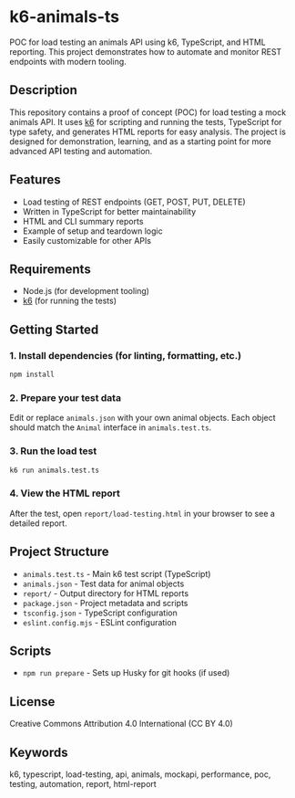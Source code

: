 # k6-animals-ts

POC for load testing an animals API using k6, TypeScript, and HTML reporting. This project demonstrates how to automate and monitor REST endpoints with modern tooling.

## Description

This repository contains a proof of concept (POC) for load testing a mock animals API. It uses [k6](https://k6.io/) for scripting and running the tests, TypeScript for type safety, and generates HTML reports for easy analysis. The project is designed for demonstration, learning, and as a starting point for more advanced API testing and automation.

## Features

- Load testing of REST endpoints (GET, POST, PUT, DELETE)
- Written in TypeScript for better maintainability
- HTML and CLI summary reports
- Example of setup and teardown logic
- Easily customizable for other APIs

## Requirements

- Node.js (for development tooling)
- [k6](https://k6.io/docs/getting-started/installation/) (for running the tests)

## Getting Started

### 1. Install dependencies (for linting, formatting, etc.)

```sh
npm install
```

### 2. Prepare your test data

Edit or replace `animals.json` with your own animal objects. Each object should match the `Animal` interface in `animals.test.ts`.

### 3. Run the load test

```sh
k6 run animals.test.ts
```

### 4. View the HTML report

After the test, open `report/load-testing.html` in your browser to see a detailed report.

## Project Structure

- `animals.test.ts` - Main k6 test script (TypeScript)
- `animals.json` - Test data for animal objects
- `report/` - Output directory for HTML reports
- `package.json` - Project metadata and scripts
- `tsconfig.json` - TypeScript configuration
- `eslint.config.mjs` - ESLint configuration

## Scripts

- `npm run prepare` - Sets up Husky for git hooks (if used)

## License

Creative Commons Attribution 4.0 International (CC BY 4.0)

## Keywords

k6, typescript, load-testing, api, animals, mockapi, performance, poc, testing, automation, report, html-report
